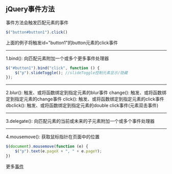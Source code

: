 ## jQuery事件方法
事件方法会触发匹配元素的事件  
```js
$("button#button1").click()
```
上面的例子将触发id="button1"的button元素的click事件

---
1.bind(): 向匹配元素附加一个或多个更多事件处理器
```js
$("#button1").bind("click", function () {
    $("p").slideToggle(); //slideToggle控制元素显示/隐藏
});
```

---
2.blur(): 触发、或将函数绑定到指定元素的blur事件
change(): 触发、或将函数绑定到指定元素的change事件
click(): 触发、或将函数绑定到指定元素的click事件
dbclick(): 触发、或将函数绑定到指定元素的double click事件(元素双击事件)

---
3.delegate(): 向匹配元素的当前或未来的子元素附加一个或多个事件处理器

---
4.mousemove(): 获取鼠标指针在页面中的位置
```js
$(document).mousemove(function (e) {
    $("p").text(e.pageX + ", " + e.pageY);
})
```

更多[事件](http://www.w3school.com.cn/jquery/jquery_ref_events.asp)

